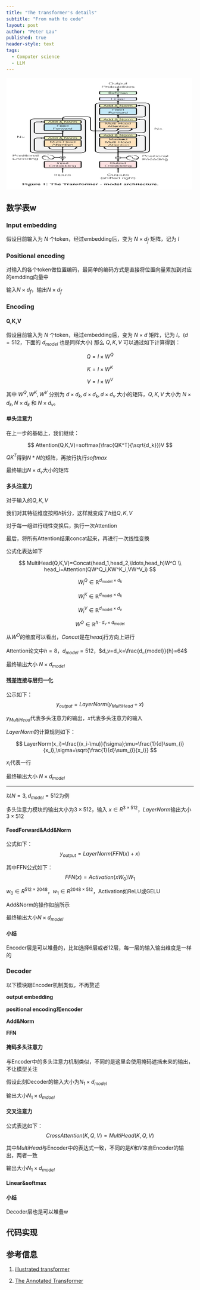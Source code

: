 ```yaml
---
title: "The transformer's details"
subtitle: "From math to code"
layout: post
author: "Peter Lau"
published: true
header-style: text
tags:
  - Computer science
  - LLM 
---
```



<div>
  <img class="shadow" src="/img/transformers/transformer_architecture.png" width="500" height="300" alt="Transformer Architecture">
</div>



## 数学表w

### Input embedding

假设目前输入为 $N$ 个token，经过embedding后，变为 $N \times d_f$ 矩阵，记为 $I$

### Positional encoding

对输入的各个token做位置编码，最简单的编码方式是直接将位置向量累加到对应的emdding向量中

输入$N \times d_f$，输出$N \times d_f$

### Encoding



#### Q,K,V

假设目前输入为 $N$ 个token，经过embedding后，变为 $N \times d$ 矩阵，记为 $I$。($d=512$，下面的 $d_{model}$ 也是同样大小)
那么 $Q,K,V$ 可以通过如下计算得到：

$$
Q = I \times W^Q
$$

$$
K = I \times W^K
$$

$$
V = I \times W^V
$$

其中 $W^Q,W^K,W^V$ 分别为 $d \times d_k, d \times d_k, d \times d_v$ 大小的矩阵，$Q,K,V$ 大小为 $N \times d_k, N \times d_k$ 和 $N \times d_v$。

#### 单头注意力

在上一步的基础上，我们继续：

$$
Attention(Q,K,V)=softmax(\frac{QK^T}{\sqrt{d_k}})V
$$

$QK^T$得到$N*N$的矩阵，再按行执行$softmax$

最终输出$N \times d_v$大小的矩阵

#### 多头注意力

对于输入的$Q,K,V$

我们对其特征维度按照$h$拆分，这样就变成了$h$组$Q,K,V$

对于每一组进行线性变换后，执行一次Attention

最后，将所有Attention结果concat起来，再进行一次线性变换

公式化表达如下

$$
MultiHead(Q,K,V)=Concat(head_1,head_2,\ldots,head_h)W^O \\
head_i=Attention(QW^Q_i,KW^K_i,VW^V_i)
$$

$$
W^Q_i \in \mathbb{R}^{d_{\text{model}} \times d_k}
$$

$$
W^K_i \in \mathbb{R}^{d_{\text{model}} \times d_k}
$$

$$
W^V_i \in \mathbb{R}^{d_{\text{model}} \times d_v}
$$

$$
W^O \in \mathbb{R}^{h \cdot d_v \times d_{\text{model}}}
$$


从$W^O$的维度可以看出，$Concat$是在$head_i$行方向上进行

Attention论文中$h=8$，$d_{model}=512$，$d_v=d_k=\frac{d_{model}}{h}=64$

最终输出大小 $N \times d_{model}$

#### 残差连接与层归一化

公示如下：
$$
y_{output}=LayerNorm(y_{MultiHead}+x)
$$

$y_{MultiHead}$代表多头注意力的输出，$x$代表多头注意力的输入

$LayerNorm$的计算规则如下：

$$
LayerNorm(x_i)=\frac{(x_i-\mu)}{\sigma};\mu=\frac{1}{d}\sum_{i}{x_i},\sigma=\sqrt{\frac{1}{d}\sum_{i}{x_i}}
$$

$x_i$代表一行

最终输出大小 $N \times d_{model}$

---

以$N=3,d_{model}=512$为例

多头注意力模块的输出大小为$3 \times 512$，输入 $x \in R^{3 \times 512}$，$LayerNorm$输出大小$3 \times 512$


#### FeedForward&Add&Norm

公式如下：
$$
y_{output}=LayerNorm(FFN(x)+x)
$$

其中FFN公式如下：
$$
FFN(x)=Activation(xW_0)W_1
$$

$w_0 \in R^{512 \times 2048}$，$w_1 \in R^{2048 \times 512}$，Activation如ReLU或GELU

Add&Norm的操作如前所示

最终输出大小$N \times d_{model}$

#### 小结

Encoder层是可以堆叠的，比如选择6层或者12层，每一层的输入输出维度是一样的

### Decoder

以下模块跟Encoder机制类似，不再赘述

**output embedding**

**positional encoding和encoder**

**Add&Norm**

**FFN**

#### 掩码多头注意力

与Encoder中的多头注意力机制类似，不同的是这里会使用掩码遮挡未来的输出，不让模型关注

假设此刻Decoder的输入大小为$N_1 \times d_{model}$

输出大小$N_1 \times d_{mdoel}$

#### 交叉注意力

公式表达如下：
$$
CrossAttention(K,Q,V)=MultiHead(K,Q,V)
$$

其中$MultiHead$与Encoder中的表达式一致，不同的是$K$和$V$来自Encoder的输出，两者一致

输出大小$N_1 \times d_{model}$

#### Linear&softmax



#### 小结

Decoder层也是可以堆叠w

## 代码实现


## 参考信息

1. [illustrated transformer](https://jalammar.github.io/illustrated-transformer/)
  
2. [The Annotated Transformer]()